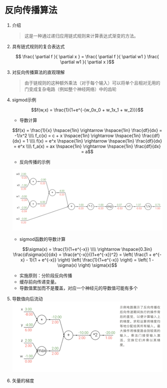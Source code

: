 # 反向传播算法

1. 介绍
    > 这是一种通过递归应用链式规则来计算表达式渐变的方法。
2. 具有链式规则的复合表达式

    ```math
        \frac{ \partial f }{ \partial x } = \frac{ \partial f }{ \partial w1 } \frac{ \partial w1 }{ \partial x }
    ```

3. 对反向传播算法的直观理解
    > 由于链规则的这种额外乘法（对于每个输入）可以将单个且相对无用的门变成复杂电路（例如整个神经网络）中的齿轮
4. sigmod示例

    ```math
    f(w,x) = \frac{1}{1+e^{-(w_0x_0 + w_1x_1 + w_2)}}
    ```

    - 导数计算

    ```math
    f(x) = \frac{1}{x}
    \hspace{1in} \rightarrow \hspace{1in}
    \frac{df}{dx} = -1/x^2
    \\\\
    f_c(x) = c + x
    \hspace{1in} \rightarrow \hspace{1in}
    \frac{df}{dx} = 1
    \\\\
    f(x) = e^x
    \hspace{1in} \rightarrow \hspace{1in}
    \frac{df}{dx} = e^x
    \\\\
    f_a(x) = ax
    \hspace{1in} \rightarrow \hspace{1in}
    \frac{df}{dx} = a
    ```

    - 反向传播的示例

    ![backpropagation example](../02-imgs/12-backpropagation_example.png)

    - sigmod函数的导数计算

    ```math
    \sigma(x) = \frac{1}{1+e^{-x}} \\\\
    \rightarrow \hspace{0.3in} \frac{d\sigma(x)}{dx} = \frac{e^{-x}}{(1+e^{-x})^2} = \left( \frac{1 + e^{-x} - 1}{1 + e^{-x}} \right) \left( \frac{1}{1+e^{-x}} \right) 
    = \left( 1 - \sigma(x) \right) \sigma(x)
    ```

    - 实施原则：分阶段反向传播
    - 缓存前向传递变量。
    - 导数值累加而不是覆盖，对应一个神经元的导数值可能有多个

5. 导数值向后流动
    ![example2](../02-imgs/13-backpropagation_example2.png)
6. 矢量的梯度
